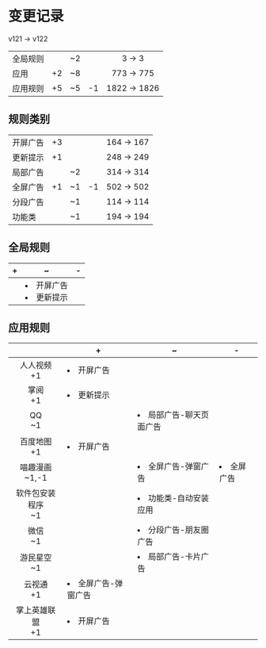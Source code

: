 # 变更记录

v121 -> v122

||||||
|-|:-:|:-:|:-:|:-:|
|全局规则||~2||3 -> 3|
|应用|+2|~8||773 -> 775|
|应用规则|+5|~5|-1|1822 -> 1826|

## 规则类别

||||||
|-|:-:|:-:|:-:|:-:|
|开屏广告|+3|||164 -> 167|
|更新提示|+1|||248 -> 249|
|局部广告||~2||314 -> 314|
|全屏广告|+1|~1|-1|502 -> 502|
|分段广告||~1||114 -> 114|
|功能类||~1||194 -> 194|

## 全局规则

|+|~|-|
|-|-|-|
||<li>开屏广告<li>更新提示||

## 应用规则

||+|~|-|
|:-:|-|-|-|
|人人视频<br>+1|<li>开屏广告|||
|掌阅<br>+1|<li>更新提示|||
|QQ<br>~1||<li>局部广告-聊天页面广告||
|百度地图<br>+1|<li>开屏广告|||
|喵趣漫画<br>~1,-1||<li>全屏广告-弹窗广告|<li>全屏广告|
|软件包安装程序<br>~1||<li>功能类-自动安装应用||
|微信<br>~1||<li>分段广告-朋友圈广告||
|游民星空<br>~1||<li>局部广告-卡片广告||
|云视通<br>+1|<li>全屏广告-弹窗广告|||
|掌上英雄联盟<br>+1|<li>开屏广告|||

